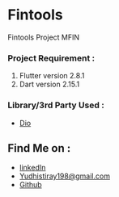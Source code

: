 # Fintools
Fintools Project MFIN

### Project Requirement :
 1.  Flutter version 2.8.1
 2.  Dart version 2.15.1

### Library/3rd Party Used :
 - [Dio](https://pub.dev/packages/dio)

## Find Me on :

 - [linkedIn](https://www.linkedin.com/in/yudhistira-yoga-0872a6184)
 - [Yudhistiray198@gmail.com](https://gmail.com)
 - [Github](https://github.com/Suzaku10)
